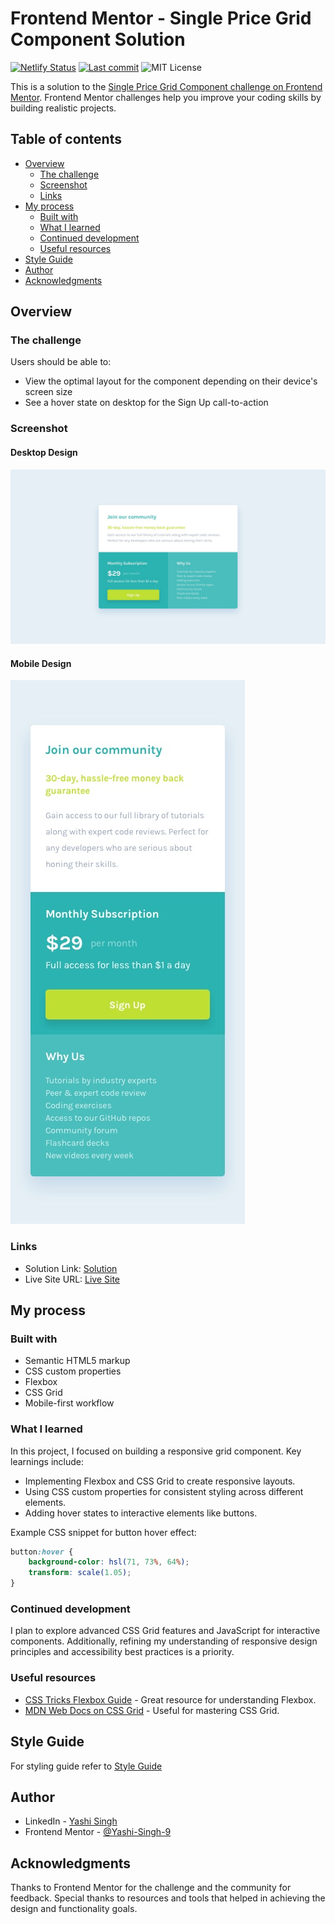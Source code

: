 # Frontend Mentor - Single Price Grid Component Solution

[![Netlify Status](https://api.netlify.com/api/v1/badges/55a02287-9c91-4c62-b5bc-af7d43c13dbd/deploy-status)](https://app.netlify.com/sites/single-price-of-grid-component/deploys)
[![Last commit](https://img.shields.io/github/last-commit/Yashi-Singh-9/Single-Price-of-Grid-Component)](https://github.com/Yashi-Singh-9/Single-Price-of-Grid-Component/commits/main)
![MIT License](https://img.shields.io/badge/License-MIT-blue)

This is a solution to the [Single Price Grid Component challenge on Frontend Mentor](https://www.frontendmentor.io/challenges/single-price-grid-component-5ce41129d0ff452fec5abbbc). Frontend Mentor challenges help you improve your coding skills by building realistic projects.

## Table of contents

- [Overview](#overview)
  - [The challenge](#the-challenge)
  - [Screenshot](#screenshot)
  - [Links](#links)
- [My process](#my-process)
  - [Built with](#built-with)
  - [What I learned](#what-i-learned)
  - [Continued development](#continued-development)
  - [Useful resources](#useful-resources)
- [Style Guide](#style-guide)
- [Author](#author)
- [Acknowledgments](#acknowledgments)

## Overview

### The challenge

Users should be able to:

- View the optimal layout for the component depending on their device's screen size
- See a hover state on desktop for the Sign Up call-to-action

### Screenshot

#### Desktop Design
![Screenshot of the Single Price Grid Component](design/desktop-design.jpg)

#### Mobile Design
![Screenshot of the Single Price Grid Component](design/mobile-design.jpg)

### Links

- Solution Link: [Solution](https://www.frontendmentor.io/solutions/single-price-grid-component-lp8pj_1Xmh)
- Live Site URL: [Live Site](https://single-price-of-grid-component.netlify.app)

## My process

### Built with

- Semantic HTML5 markup
- CSS custom properties
- Flexbox
- CSS Grid
- Mobile-first workflow

### What I learned

In this project, I focused on building a responsive grid component. Key learnings include:

- Implementing Flexbox and CSS Grid to create responsive layouts.
- Using CSS custom properties for consistent styling across different elements.
- Adding hover states to interactive elements like buttons.

Example CSS snippet for button hover effect:

```css
button:hover {
    background-color: hsl(71, 73%, 64%);
    transform: scale(1.05);
}
```

### Continued development

I plan to explore advanced CSS Grid features and JavaScript for interactive components. Additionally, refining my understanding of responsive design principles and accessibility best practices is a priority.

### Useful resources

- [CSS Tricks Flexbox Guide](https://css-tricks.com/snippets/css/a-guide-to-flexbox/) - Great resource for understanding Flexbox.
- [MDN Web Docs on CSS Grid](https://developer.mozilla.org/en-US/docs/Web/CSS/CSS_Grid_Layout) - Useful for mastering CSS Grid.

## Style Guide

For styling guide refer to [Style Guide](style-guide.md)

## Author

- LinkedIn - [Yashi Singh](https://www.linkedin.com/in/yashi-singh-b4143a246)
- Frontend Mentor - [@Yashi-Singh-9](https://www.frontendmentor.io/profile/Yashi-Singh-9)

## Acknowledgments

Thanks to Frontend Mentor for the challenge and the community for feedback. Special thanks to resources and tools that helped in achieving the design and functionality goals.
